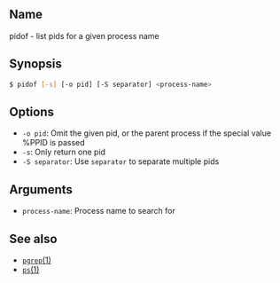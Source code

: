 ## Name

pidof - list pids for a given process name

## Synopsis

```sh
$ pidof [-s] [-o pid] [-S separator] <process-name>
```

## Options

* `-o pid`: Omit the given pid, or the parent process if the special value %PPID is passed
* `-s`: Only return one pid
* `-S separator`: Use `separator` to separate multiple pids

## Arguments

* `process-name`: Process name to search for

## See also
* [`pgrep`(1)](help://man/1/pgrep)
* [`ps`(1)](help://man/1/ps)
